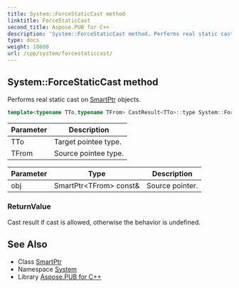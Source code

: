```yaml
---
title: System::ForceStaticCast method
linktitle: ForceStaticCast
second_title: Aspose.PUB for C++
description: 'System::ForceStaticCast method. Performs real static cast on SmartPtr objects in C++.'
type: docs
weight: 18600
url: /cpp/system/forcestaticcast/
---
```

## System::ForceStaticCast method


Performs real static cast on [SmartPtr](../smartptr/) objects.

```cpp
template<typename TTo,typename TFrom> CastResult<TTo>::type System::ForceStaticCast(SmartPtr<TFrom> const &obj)
```


| Parameter | Description |
| --- | --- |
| TTo | Target pointee type. |
| TFrom | Source pointee type. |

| Parameter | Type | Description |
| --- | --- | --- |
| obj | SmartPtr\<TFrom\> const\& | Source pointer. |

### ReturnValue

Cast result if cast is allowed, otherwise the behavior is undefined.

## See Also

* Class [SmartPtr](../smartptr/)
* Namespace [System](../)
* Library [Aspose.PUB for C++](../../)
